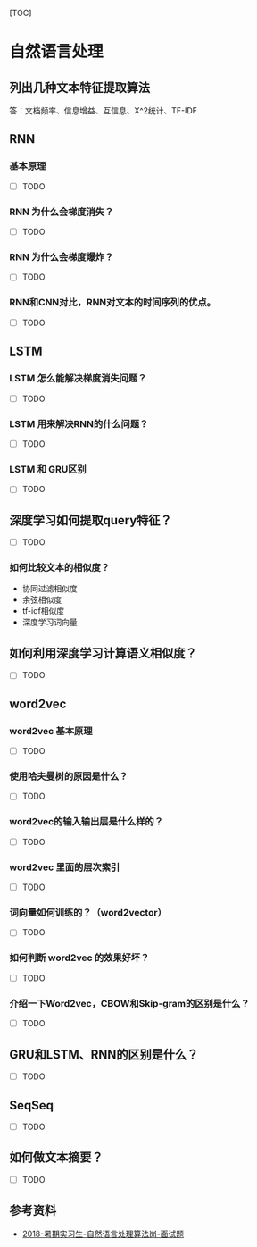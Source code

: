 [TOC]

# 自然语言处理

## 列出几种文本特征提取算法

答：文档频率、信息增益、互信息、X^2统计、TF-IDF

## RNN

### 基本原理

- [ ] TODO

### RNN 为什么会梯度消失？

- [ ] TODO

### RNN 为什么会梯度爆炸？

- [ ] TODO

### RNN和CNN对比，RNN对文本的时间序列的优点。

- [ ] TODO

## LSTM

### LSTM 怎么能解决梯度消失问题？

- [ ] TODO

### LSTM 用来解决RNN的什么问题？

- [ ] TODO

### LSTM 和 GRU区别

- [ ] TODO

## 深度学习如何提取query特征？

- [ ] TODO

### 如何比较文本的相似度？

- 协同过滤相似度
- 余弦相似度
- tf-idf相似度
- 深度学习词向量

## 如何利用深度学习计算语义相似度？

- [ ] TODO

## word2vec

### word2vec 基本原理

- [ ] TODO

### 使用哈夫曼树的原因是什么？

- [ ] TODO

### word2vec的输入输出层是什么样的？

- [ ] TODO

### word2vec 里面的层次索引

- [ ] TODO

### 词向量如何训练的？（word2vector）

- [ ] TODO

### 如何判断 word2vec 的效果好坏？

- [ ] TODO

### 介绍一下Word2vec，CBOW和Skip-gram的区别是什么？

- [ ] TODO

## GRU和LSTM、RNN的区别是什么？

- [ ] TODO

## SeqSeq

- [ ] TODO

## 如何做文本摘要？

- [ ] TODO

## 参考资料

- [2018-暑期实习生-自然语言处理算法岗-面试题](<https://blog.csdn.net/qq_28031525/article/details/80028055>)

